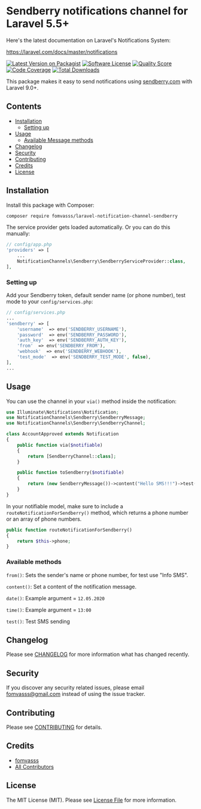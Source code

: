 # Sendberry notifications channel for Laravel 5.5+

Here's the latest documentation on Laravel's Notifications System: 

https://laravel.com/docs/master/notifications

[![Latest Version on Packagist](https://img.shields.io/packagist/v/fomvasss/laravel-notification-channel-sendberry.svg?style=flat-square)](https://packagist.org/packages/fomvasss/laravel-notification-channel-sendberry)
[![Software License](https://img.shields.io/badge/license-MIT-brightgreen.svg?style=flat-square)](LICENSE.md)
[![Quality Score](https://img.shields.io/scrutinizer/g/fomvasss/laravel-notification-channel-sendberry.svg?style=flat-square)](https://scrutinizer-ci.com/g/fomvasss/laravel-notification-channel-sendberry)
[![Code Coverage](https://img.shields.io/scrutinizer/coverage/g/fomvasss/laravel-notification-channel-sendberry/master.svg?style=flat-square)](https://scrutinizer-ci.com/g/fomvasss/laravel-notification-channel-sendberry/?branch=master)
[![Total Downloads](https://img.shields.io/packagist/dt/fomvasss/laravel-notification-channel-sendberry.svg?style=flat-square)](https://packagist.org/packages/fomvasss/laravel-notification-channel-sendberry)

This package makes it easy to send notifications using [sendberry.com](https://www.sendberry.com/) with Laravel 9.0+.

## Contents

- [Installation](#installation)
    - [Setting up](#setting-up)
- [Usage](#usage)
    - [Available Message methods](#available-methods)
- [Changelog](#changelog)
- [Security](#security)
- [Contributing](#contributing)
- [Credits](#credits)
- [License](#license)


## Installation

Install this package with Composer:

```bash
composer require fomvasss/laravel-notification-channel-sendberry
```

The service provider gets loaded automatically. Or you can do this manually:

```php
// config/app.php
'providers' => [
    ...
    NotificationChannels\Sendberry\SendberryServiceProvider::class,
],
```

### Setting up 

Add your Sendberry token, default sender name (or phone number), test mode to your `config/services.php`:

```php
// config/services.php
...
'sendberry' => [
    'username'  => env('SENDBERRY_USERNAME'),
    'password'  => env('SENDBERRY_PASSWORD'),
    'auth_key'  => env('SENDBERRY_AUTH_KEY'),
    'from'  => env('SENDBERRY_FROM'),
    'webhook'  => env('SENDBERRY_WEBHOOK'),
    'test_mode'  => env('SENDBERRY_TEST_MODE', false),
],
...
```

## Usage

You can use the channel in your `via()` method inside the notification:

```php
use Illuminate\Notifications\Notification;
use NotificationChannels\Sendberry\SendberryMessage;
use NotificationChannels\Sendberry\SendberryChannel;

class AccountApproved extends Notification
{
    public function via($notifiable)
    {
        return [SendberryChannel::class];
    }

    public function toSendberry($notifiable)
    {
        return (new SendberryMessage())->content("Hello SMS!!!")->test(true);
    }
}
```

In your notifiable model, make sure to include a `routeNotificationForSendberry()` method, which returns a phone number
or an array of phone numbers.

```php
public function routeNotificationForSendberry()
{
    return $this->phone;
}
```

### Available methods

`from()`: Sets the sender's name or phone number, for test use "Info SMS".

`content()`: Set a content of the notification message.

`date()`: Example argument = `12.05.2020`

`time()`: Example argument = `13:00`

`test()`: Test SMS sending

## Changelog

Please see [CHANGELOG](CHANGELOG.md) for more information what has changed recently.

## Security

If you discover any security related issues, please email fomvasss@gmail.com instead of using the issue tracker.

## Contributing

Please see [CONTRIBUTING](CONTRIBUTING.md) for details.

## Credits

- [fomvasss](https://github.com/fomvasss)
- [All Contributors](../../contributors)

## License

The MIT License (MIT). Please see [License File](LICENSE.md) for more information.

